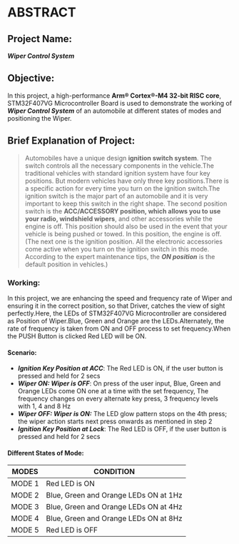 # ABSTRACT
## Project Name:
***Wiper Control System***
## Objective:
In this project, a high-performance **Arm® Cortex®-M4 32-bit RISC core**, STM32F407VG Microcontroller Board is used to demonstrate the working of ***Wiper Control System*** of an automobile at different states of modes and positioning the Wiper.
## Brief Explanation of Project:
>Automobiles have a unique design **ignition switch system**. The switch controls all the necessary components in the vehicle.The traditional vehicles with standard ignition system have four key positions. But modern vehicles have only three key positions.There is a specific action for every time you turn on the ignition switch.The ignition switch is the major part of an automobile and it is very important to keep this switch in the right shape.
>The second position switch is the **ACC/ACCESSORY position, which allows you to use your radio, windshield wipers**, and other accessories while the engine is off. This position should also be used in the event that your vehicle is being pushed or towed. In this position, the engine is off.(The next one is the ignition position. All the electronic accessories come active when you turn on the ignition switch in this mode. According to the expert maintenance tips, the ***ON position*** is the default position in vehicles.)
### Working:
In this project, we are enhancing the speed and frequency rate of Wiper and ensuring it in the correct position, so that Driver, catches the view of sight perfectly.Here, the LEDs of STM32F407VG Microcontroller are considered as Position of Wiper.Blue, Green and Orange are the LEDs.Alternately, the rate of frequency is taken from ON and OFF process to set frequency.When the PUSH Button is clicked Red LED will be ON.
#### Scenario:
- ***Ignition Key Position at ACC***: The Red LED is ON, if the user button is pressed and held for 2 secs
- ***Wiper ON: Wiper is OFF***: On press of the user input, Blue, Green and Orange LEDs come ON one at a time with the set frequency, The frequency changes on every alternate key press, 3 frequency levels with 1, 4 and 8 Hz
- ***Wiper OFF: Wiper is ON:*** The LED glow pattern stops on the 4th press; the wiper action starts next press onwards as mentioned in step 2
- ***Ignition Key Position at Lock***: The Red LED is OFF, if the user button is pressed and held for 2 secs
#### Different States of Mode:
| MODES  | CONDITION |
| ------------- | ------------- |
| MODE 1  |  Red LED is ON |
| MODE 2  |  Blue, Green and Orange LEDs ON at 1Hz  |
| MODE 3  |  Blue, Green and Orange LEDs ON at 4Hz   |
| MODE 4  |  Blue, Green and Orange LEDs ON at 8Hz   |
| MODE 5  |  Red LED is OFF |
